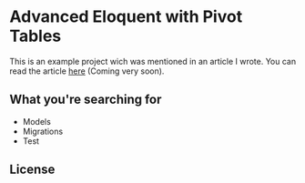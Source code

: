# Advanced Eloquent with Pivot Tables

This is an example project wich was mentioned in an article I wrote. You can read the article [here](https://stefanzweifel.io) (Coming very soon).

## What you're searching for

- Models
- Migrations
- Test

## License